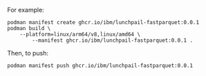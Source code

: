 For example:

```shell
podman manifest create ghcr.io/ibm/lunchpail-fastparquet:0.0.1
podman build \
    --platform=linux/arm64/v8,linux/amd64 \
        --manifest ghcr.io/ibm/lunchpail-fastparquet:0.0.1 .
```

Then, to push:

```shell
podman manifest push ghcr.io/ibm/lunchpail-fastparquet:0.0.1
```

